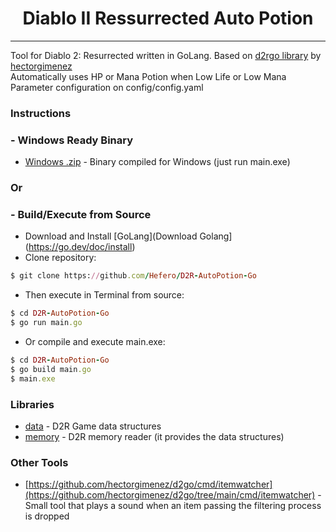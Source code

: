 <h1 align="center">Diablo II Ressurrected Auto Potion</h1>

---

Tool for Diablo 2: Resurrected written in GoLang. Based on [d2rgo library](https://github.com/hectorgimenez/d2go/) by [hectorgimenez](https://github.com/hectorgimenez)
<br />
Automatically uses HP or Mana Potion when Low Life or Low Mana
<br />
Parameter configuration on config/config.yaml
<br />

### Instructions
### - Windows Ready Binary
- [Windows .zip](https://github.com/Hefero/D2R-AutoPotion-Go/releases/download/v1/D2R-AutoPotion-Go.zip) - Binary compiled for Windows (just run main.exe)
### Or
### - Build/Execute from Source
- Download and Install [GoLang](Download Golang](https://go.dev/doc/install)
- Clone repository:
```ruby
$ git clone https://github.com/Hefero/D2R-AutoPotion-Go
```
- Then execute in Terminal from source:
```ruby
$ cd D2R-AutoPotion-Go
$ go run main.go
```
- Or compile and execute main.exe:
```ruby
$ cd D2R-AutoPotion-Go
$ go build main.go
$ main.exe
```

### Libraries

- [data](https://github.com/Hefero/D2R-AutoPotion-Go/tree/main/pkg/data) - D2R Game data structures
- [memory](https://github.com/Hefero/D2R-AutoPotion-Go/tree/main/pkg/memory) - D2R memory reader (it provides the data
  structures)

### Other Tools

- [https://github.com/hectorgimenez/d2go/cmd/itemwatcher](https://github.com/hectorgimenez/d2go/tree/main/cmd/itemwatcher) - Small tool that plays a sound
  when an item passing the filtering process is dropped
